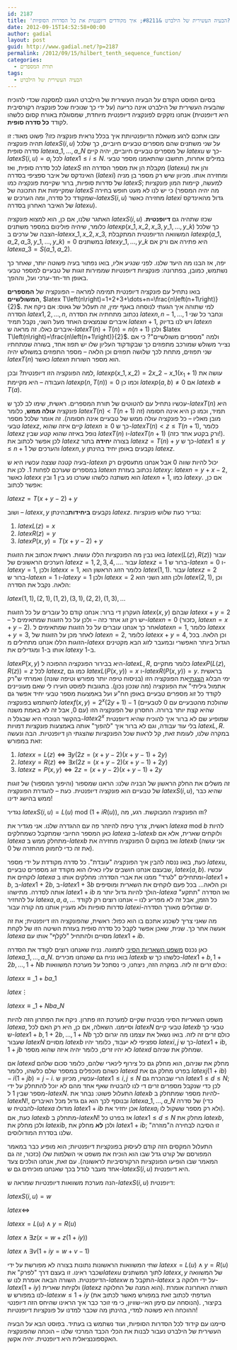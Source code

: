 ```yaml
---
id: 2187
title: 'הבעיה העשירית של הילברט &#8211; איך מקודדים דיופנטית את כל הסדרות הסופיות?'
date: 2012-09-15T14:52:58+00:00
author: gadial
layout: post
guid: http://www.gadial.net/?p=2187
permalink: /2012/09/15/hilbert_tenth_sequence_function/
categories:
  - תורת המספרים
tags:
  - הבעיה העשירית של הילברט
---
```

בסיום הפוסט הקודם על הבעיה העשירית של הילברט הגענו למסקנה שכדי להוכיח שהבעיה העשירית של הילברט אינה כריעה (על ידי כך שנוכיח שכל פונקציה רקורסיבית היא דיופנטית) אנחנו נזקקים לפונקציה דיופנטית מיוחדת, שמסוגלת באורח קסום כלשהו לקודד **כל סדרה סופית**.

עזבו אתכם לרגע משאלת הדיופנטיותת איך בכלל נראית פונקציה כזו? פשוט מאוד: זו תהיה פונקציה $latex S\left(i,u\right)$ על שני משתנים שהם מספרים טבעיים חיוביים, כך שלכל סדרה סופית $latex a\_{1},\dots,a\_{N}$ של מספרים טבעיים חיוביים, יהיה קיים $latex u$ כך ש-$latex S\left(i,u\right)=a_{i}$ לכל $latex 1\le i\le N$. במילים אחרות, תחשבו שהתאמנו מספר טבעי לכל סדרה סופית, ואז $latex S$ מקבלת הן את מספר הסדרה הזו ($latex u$) והן את האינדקס של איבר ספציפי בסדרה ($latex i$) ומחזירה אותו. מכיוון שיש רק מספר בן מניה של סדרות סופיות, ברור שקיימת פונקציה כמו $latex S$; למעשה, קיימות המון פונקציות שמקיימות את התכונה של $latex S$ כי יש לנו לא מעט חופש בחירה (מה יהיה המספר שמקודד כל סדרה, ומה הערכים ש-$latex S\left(i,u\right)$ מחזירה כאשר $latex i$ גדול מהאינדקס של האיבר האחרון בסדרה $latex u$).

האתגר שלנו, אם כן, הוא למצוא פונקציה $latex S\left(i,u\right)$ שכזו שתהיה גם **דיופנטית**. כלומר, שיהיה פולינום במספר משתנים $latex p\left(x\_{1},x\_{2},x\_{3},y\_{1},\dots,y\_{k}\right)$ כך שלכל הצבה של ערכים ב-$latex x\_{1},x\_{2},x\_{3}$, המשוואה הדיופנטית המתקבלת $latex p\left(a\_{1},a\_{2},a\_{3},y\_{1},\dots,y\_{k}\right)=0$ במשתנים $latex y\_{1},\dots,y\_{k}$ היא פתירה אם ורק אם $latex a\_{3}=S\left(a\_{1},a\_{2}\right)$.

יפה, אז הבנו מה היעד שלנו. לפני שנגיע אליו, בואו נפתור בעיה פשוטה יותר, שאחר כך נשתמש, כמובן, בפתרונה: פונקציות דיופנטיות שממירות זוגות של טבעיים למספר טבעי באופן חד-חד-ערכי ועל, וההפך.

בואו נתחיל עם פונקציה דיופנטית תמימה למראה &#8211; הפונקציה של **המספרים המשולשיים**, $latex T\left(n\right)=1+2+3+\dots+n=\frac{n\left(n+1\right)}{2}$. למי שתוהה איך הגעתי לנוסחה באגף ימין, זה תעלול של גאוס: אם ניקח את הסדרה $latex 1,2,\dots,n$, נכתוב מתחתיה את הסדרה $latex n,n-1,\dots,1$ ונחבר כל שני איברים שנמצאים האחד מעל השני, נקבל תמיד $latex n+1$, ויש לנו בדיוק $latex n$ איברים כאלו. זה מראה ש-$latex T\left(n\right)+T\left(n\right)=n\left(n+1\right)$ ולכן $latex T\left(n\right)=\frac{n\left(n+1\right)}{2}$. ולמה "מספרים משולשיים"? כי אם נצייר משולש שמורכב מתפוזים כך שבקודקוד העליון שלו יש תפוז אחד, בשורה שמתחתיו שני תפוזים, מתחת לכך שלושה תפוזים וכן הלאה &#8211; מספר התפוזים במשולש יהיה $latex T\left(n\right)$ כאשר $latex n$ הוא מספר השורות.

למה הפונקציה הזו דיופנטית? ובכן, $latex p\left(x\_{1},x\_{2}\right)=2x\_{2}-x\_{1}\left(x_{1}+1\right)$ עושה את העבודה &#8211; היא מקיימת $latex p\left(n,T\left(n\right)\right)=0$ וכמו כן $latex p\left(a,b\right)\ne0$ אם $latex b\ne T\left(a\right)$.

עכשיו נתחיל עם להטוטים של תורת המספרים. ראשית, שימו לב לכך ש-$latex T\left(n\right)$ היא פונקציה **עולה ממש**, כלומר $latex T\left(n\right)<T\left(n+1\right)$ תמיד, וכמו כן היא אינה חסומה (זה מובן מאליו &#8211; כל פונקציה עולה ממש של טבעיים אינה חסומה). זה אומר שלכל מספר טבעי $latex z$, קיים איזה שהוא $latex n\ge0$ כך ש-$latex T\left(n\right)<z\le T\left(n+1\right)$, כלומר $latex z$ נופל באיזה שהוא קטע שבין $latex T\left(n\right)$ ו-$latex T\left(n+1\right)$ (ורק בקטע אחד כזה!). לכן אפשר לכתוב את $latex z$ בצורה **יחידה** בתור $latex z=T\left(n\right)+y$ כך ש-$latex 1\le y\le n+1$ והערכים של $latex n,y$ נקבעים באופן יחיד בהינתן $latex z$.

בעיה קטנה שצצה עכשיו היא ש-$latex n$ יכול להיות שווה 0 אבל אנחנו מתעסקים רק במספרים שערכם לפחות 1. לכן את $latex n$ נכתוב בעזרת $latex y$: $latex n=y+x-2$, כאשר $latex x$ הוא משתנה כלשהו שערכו נע בין 1 ובין $latex n+1$, כמו $latex y$. אם כן, אפשר לכתוב:

$latex z=T\left(x+y-2\right)+y$

ושוב &#8211; $latex x,y$ נקבעים **ביחידות**בהינתן $latex z$. נגדיר כעת שלוש פונקציות:

  1. $latex L\left(z\right)=x$
  2. $latex R\left(z\right)=y$
  3. $latex P\left(x,y\right)=T\left(x+y-2\right)+y$

בואו נבין מה הפונקציות הללו עושות. ראשית אכתוב את הזוגות $latex \left(L\left(z\right),R\left(z\right)\right)$ עבור הערכים הראשונים של $latex z=1,2,3,4,\dots$. עבור $latex z=1$ ברור ש-$latex n=0$ ו-$latex y=1$, ולכן $latex x=1$, כלומר הזוג הראשון הוא $latex \left(1,1\right)$. עבור $latex z=2$ ברור ש-$latex n=1$ ו-$latex y=1$ ולכן $latex x=2$ ולכן הזוג השני הוא $latex \left(2,1\right)$, וכן הלאה. נקבל את הסדרה:

$latex \left(1,1\right),\left(2,1\right),\left(1,2\right),\left(3,1\right),\left(2,2\right),\left(1,3\right),\dots$

העקרון די ברור: אנחנו קודם כל עוברים על כל הזוגות $latex \left(x,y\right)$ שבהם $latex x+y=2$ &#8211; יש רק זוג אחד כזה &#8211; ולכן על כל הזוגות שמתאימים ל-$latex n=0$ (כזכור, $latex n=x+y-2$). אחר כך אנחנו עוברים על כל הזוגות שמתאימים ל$latex n=1$, כלומר $latex x+y=3$, לאחר מכן על הזוגות של $latex n=2$, כלומר $latex x+y=4$, וכן הלאה. בכל הזוגות הללו אנחנו מתחילים מ-$latex x$ הגדול ביותר האפשרי ובמעבר לזוג הבא מקטינים אותו ב-1 ומגדילים את $latex y$ ב-1.

$latex P\left(x,y\right)$ היא בבירור הפונקציה ההפוכה ל-$latex L,R$, כלומר מתקיים $latex P\left(L\left(z\right),R\left(z\right)\right)=z$ לכל $latex z$, כמו גם $latex L\left(P\left(x,y\right)\right)=x$ ו-$latex R\left(P\left(x,y\right)\right)=y$. בראשית ימי הבלוג [הצגתי](http://www.gadial.net/2007/09/18/r_and_re/)את הפונקציה הזו (בניסוח טיפה יותר מפורש וטיפה שונה) ואמרתי ש"רק אתמול גיליתי" את הפונקציה (מה שנכון נכון). בתגובות לפוסט העירו לי שאם מעוניינים לקודד כל זוג מספרים טבעיים באופן חח"ע ועל באמצעות מספר טבעי יחיד אפשר גם להשתמש בפונקציה $latex f\left(x,y\right)=2^{x}\left(2y+1\right)-1$ (שהולכת מהטבעיים עם 0 לטבעיים עם 0, אבל זה לא באמת משנה) שהיא קצת יותר ברורה. החסרון של הפונקציה הזו בהקשר הנוכחי היא שבגלל ה-$latex 2^{x}$ שמופיע שם לא ברור איך להוכיח שהיא דיופנטית בלי עוד עבודה, וגם לא ברור איך "להפוך" אותה באמצעות פונקציות דמויות $latex L,R$. במקרה שלנו, לעומת זאת, קל לראות שכל הפונקציות שהצגתי הן דיופנטיות. הבה ונעשה זאת במפורש:

  1. $latex x=L\left(z\right)\iff\exists y\left(2z=\left(x+y-2\right)\left(x+y-1\right)+2y\right)$
  2. $latex y=R\left(z\right)\iff\exists x\left(2z=\left(x+y-2\right)\left(x+y-1\right)+2y\right)$
  3. $latex z=P\left(x,y\right)\iff2z=\left(x+y-2\right)\left(x+y-1\right)+2y$

זה משלים את החלק הראשון של הבניה שלנו: הראנו שמספור (והיפוך המספור) של זוגות של טבעיים הוא פונקציה דיופנטית. כעת &#8211; להגדרת הפונקציה $latex S\left(i,u\right)$, שהיא כבר ממש בהישג ידינו!

נגדיר $latex S\left(i,u\right)=L\left(u\right)\mbox{ mod }\left(1+iR\left(u\right)\right)$, וזו הפונקציה המבוקשת. רגע, מה?

ראשית, צריך טיפה להיזהר פה עם ההגדרה שלנו. אני מגדיר את $latex a\mbox{ mod }b$ להיות כאן המספר החיובי שמתקבל כשמחלקים $latex a$ ב-$latex b$ ולוקחים שארית, אלא אם $latex a$ מתחלק ממש ב-$latex b$ ואז במקום 0 הפונקציה מחזירה את $latex b$ (אני עושה את זה כדי לחמוק מהחזרה של 0).

כעת, בואו ננסה להבין איך הפונקציה "עובדת". כל סדרה מקודדת על ידי מספר $latex u$, שבעצם אנחנו חושבים עליו כאילו הוא מקודד זוג מספרים טבעיים, $latex \left(a,b\right)$. עכשיו לוקחים את $latex a$ ומתחילים "לגרד" ממנו את אברי הסדרה: מחלקים אותו ב-$latex 1+b$, ב-$latex 1+2b$, ב-$latex 1+3b$ וכן הלאה&#8230; בכל פעם לוקחים את השארית ומוסיפים אותה לסדרה. מתישהו $latex 1+ib$ הולך להיות גדול יותר מ-$latex a$ ואז הסדרה "תתקע" על להחזיר $latex a,a,a,\dots$ כל הזמן, אבל זה לא מפריע לנו &#8211; אנחנו רוצים רק לקודד סדרות סופיות ולא מעניין אותנו מה קורה עבור $latex i$-ים שגדולים מאורך הסדרה.

מה שאני צריך לשכנע אתכם בו הוא כפול: ראשית, שהפונקציה הזו דיופנטית; את זה אעשה אחר כך. שנית, שאכן אפשר לקבל כל סדרה סופית בעזרת השיטה הזו של לקחת $latex a$ מסויים ולהתחיל "לקלף" אותו עם $latex 1+ib$.

כאן נכנס [משפט השאריות הסיני](http://www.gadial.net/2012/09/12/chinese_remainder_theorem/) לתמונה. נניח שאנחנו רוצים לקודד את הסדרה $latex a\_{1},\dots,a\_{N}$. בואו נניח גם שאנחנו מכירים $latex b$ כלשהו כך ש-$latex 1+b,1+2b,\dots,1+Nb$ כולם זרים זה לזה. במקרה הזה, ניצחנו, כי נסתכל על מערכת המשוואות:

$latex x\equiv\_{1+b}a\_{1}$

$latex \vdots$

$latex x\equiv\_{1+Nb}a\_{N}$

משפט השאריות הסיני מבטיח שקיים למערכת הזו פתרון. ניקח את הפתרון הזה להיות $latex a$, וסיימנו. השאלה, אם כן, היא רק האם לכל $latex N$ טבעי קיים $latex b$ טבעי כך ש-$latex 1+b,1+2b,\dots,1+Nb$ כולם זרים זה לזה. בואו נשאל את עצמנו מה יגרום לכך שעבור $latex N$ מסויים $latex b$ ספציפי לא יעבוד, כלומר יהיו $latex i,j$ כך ש-$latex 1+ib,1+jb$ לא יהיו זרים, כלומר יהיה איזה שהוא מספר $latex d$ שמחלק את שניהם.

אם $latex d$ מחלק את שניהם, הוא מחלק גם כל צירוף לינארי שלהם, כלומר סכום שלהם כשהם מוכפלים במספר שלם כלשהו, כלומר $latex d$ בפרט מחלק גם את $latex j\left(1+ib\right)-i\left(1+jb\right)=j-i$. עכשיו, מכיוון ש-$latex 1\le i,j\le N$ הרי שבהכרח גם $latex 1\le d\le N$; לכן כדי שנקבל מספרים זרים די לנו להבטיח שאף אחד מהם לא יוכל להתחלק על ידי מספר שבין 1 ל-$latex N$. התעלול פשוט: נבחר את $latex b$ להיות מספר שמתחלק ב-$latex N!$, ובנוסף לכך הוא גם גדול מכל האיברים $latex a\_{1},\dots,a\_{N}$ של סדרה (כדי להבטיח ש-$latex a$ מודולו $latex 1+ib$ אכן יחזיר את $latex a_{i}$ ולא רק מספר ששקול לו). כעת, אם $latex b$ מתחלק ב-$latex N!$ אז בפרט כל $latex 1\le d\le N$ מחלק את $latex b$, ולכן מחלק את $latex ib$, ולכן **לא** מחלק את $latex 1+ib$; זו הסיבה לבחירה ה"מוזרה" שלנו בסדרת המודולוסים.

התעלול המקסים הזה קודם לעיסוק בפונקציות דיופנטיות; הוא מופיע כבר במאמר המפורסם של קורט גדל שבו הוא הוכיח את משפט אי השלמות שלו (כזכור, זה גם המאמר שבו הופיעו הפונקציות הרקורסיביות לראשונה). עם זאת, אנחנו הולכים צעד אחד מעבר לגדל בכך שאנחנו מוכיחים גם ש-$latex S\left(i,u\right)$ היא דיופנטית.

הנה מערכת משוואות דיופנטיות שמראה ש-$latex S\left(i,u\right)$ דיופנטית:

$latex S\left(i,u\right)=w$

$latex \iff$

$latex x=L\left(u\right)\wedge y=R\left(u\right)$

$latex \wedge\exists z\left(x=w+z\left(1+iy\right)\right)$

$latex \wedge\exists v\left(1+iy=w+v-1\right)$

שתי המשוואות הראשונות נתונות בצורה לא מפורשת על ידי $latex x=L\left(u\right)\wedge y=R\left(u\right)$ שכבר ראינו. זו בעצם דרך "לפרק" את$latex u$ לתוך המשתנים $latex x,y$ של המשוואה הדיופנטית. השורה הבאה אומרת לנו ש-$latex w$ התקבל מ-$latex x$ על ידי חלוקה ב-$latex \left(1+iy\right)$ ולקיחת שארית ($latex z$ הוא המנה של החלוקה). השורה האחרונה אומרת לנו במפורש ש-$latex w\le1+iy$ (העדפתי לכתוב זאת במפורש מאשר לכתוב את הנוסחה עם סימן האי-שוויון, כי מי זוכר כבר איך הראינו שהיחס הזה דיופנטי). בקיצור, ההוכחה היא פשוטה למדי, בהינתן מה שכבר למדנו על פונקציות דיופנטיות!

סיימנו עם קידוד לכל הסדרות הסופיות, ועוד נשתמש בו בעתיד. בפוסט הבא על הבעיה העשירית של הילברט נעבור לבנות את הכלי הכבד המרכזי שלנו &#8211; הוכחה שהפונקציה האקספוננציאלית היא דיופנטית. יהיה אקשן.